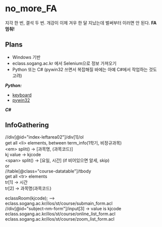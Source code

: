 # no_more_FA
지각 한 번, 결석 두 번. 개강이 이제 겨우 한 달 지났는데 벌써부터 이러면 안 된다. **FA 멈춰!**

## Plans
- Windows 기반
- eclass.sogang.ac.kr 에서 Selenium으로 정보 가져오기
- Python 또는 C# (pywin32 쓰면서 복잡해질 바에는 아예 C#에서 작업하는 것도 고려)

***Python:***
- [keyboard](https://github.com/boppreh/keyboard)
- [pywin32](https://github.com/mhammond/pywin32)

***C#***

## InfoGathering
//div[@id="index-leftarea02"]/div[1]/ol  
get all \<li> elements, between term_info(1학기, 비정규과목)  
\<em> split() -> [과목명, (과목코드)]  
kj value -> kjcode  
\<span> split() -> [요일, 시간] (if 비어있으면 알세, skip)  
or  
//table[@class="course-datatable"]/tbody  
get all \<tr> elements  
tr[1] -> 시간  
tr[2] -> 과목명(과목코드)  
  
eclassRoom(kjcode); --> eclass.sogang.ac.kr/ilos/st/course/submain_form.acl  
//div[@id="subject-nm-form"]/input[3] -> value is kjcode  
eclass.sogang.ac.kr/ilos/st/course/online_list_form.acl  
eclass.sogang.ac.kr/ilos/st/course/zoom_list_form.acl  
  
